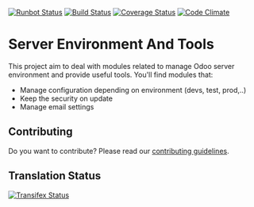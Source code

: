 [![Runbot Status](https://runbot.odoo-community.org/runbot/badge/flat/149/11.0.svg)](https://runbot.odoo-community.org/runbot/repo/github-com-oca-server-tools-149)
[![Build Status](https://travis-ci.org/OCA/server-tools.svg?branch=11.0)](https://travis-ci.org/OCA/server-tools)
[![Coverage Status](https://coveralls.io/repos/OCA/server-tools/badge.png?branch=11.0)](https://coveralls.io/r/OCA/server-tools?branch=11.0)
[![Code Climate](https://codeclimate.com/github/OCA/server-tools/badges/gpa.svg)](https://codeclimate.com/github/OCA/server-tools)

Server Environment And Tools
============================

This project aim to deal with modules related to manage Odoo server environment and provide useful tools. You'll find modules that:

 - Manage configuration depending on environment (devs, test, prod,..)
 - Keep the security on update
 - Manage email settings

Contributing
------------
Do you want to contribute? Please read our [contributing guidelines](https://github.com/OCA/maintainer-tools/blob/master/CONTRIBUTING.md).

Translation Status
------------------
[![Transifex Status](https://www.transifex.com/projects/p/OCA-server-tools-11-0/chart/image_png)](https://www.transifex.com/projects/p/OCA-server-tools-11-0)
